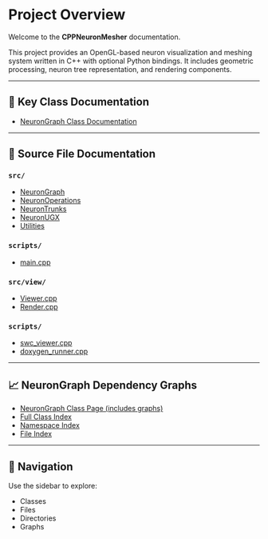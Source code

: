 # Project Overview

Welcome to the **CPPNeuronMesher** documentation.

This project provides an OpenGL-based neuron visualization and meshing system written in C++ with optional Python bindings. It includes geometric processing, neuron tree representation, and rendering components.

---

## 🔧 Key Class Documentation

- [NeuronGraph Class Documentation](doxygen/classNeuronGraph.html)

---

## 📂 Source File Documentation

### `src/`

- [NeuronGraph](doxygen/classNeuronGraph.html)
- [NeuronOperations](doxygen/neuronoperations_8cpp.html)
- [NeuronTrunks](doxygen/neurontrunks_8cpp.html)
- [NeuronUGX](doxygen/neuronugx_8cpp.html)
- [Utilities](doxygen/utils_8cpp.html)

### `scripts/`
- [main.cpp](doxygen/main_8cpp.html)

### `src/view/`

- [Viewer.cpp](doxygen/neuron_viewer_8cpp.html)
- [Render.cpp](doxygen/html/render_8cpp.html)

### `scripts/`

- [swc_viewer.cpp](doxygen/html/scripts_swc__viewer_8cpp.html)
- [doxygen_runner.cpp](doxygen/html/scripts_doxygen__runner_8cpp.html)

---

## 📈 NeuronGraph Dependency Graphs

- [NeuronGraph Class Page (includes graphs)](doxygen/html/classNeuronGraph.html)
- [Full Class Index](doxygen/html/classes.html)
- [Namespace Index](doxygen/html/namespaces.html)
- [File Index](doxygen/html/files.html)

---

## 🧭 Navigation

Use the sidebar to explore:
- Classes
- Files
- Directories
- Graphs

